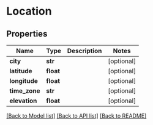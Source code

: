 # Location

## Properties
Name | Type | Description | Notes
------------ | ------------- | ------------- | -------------
**city** | **str** |  | [optional] 
**latitude** | **float** |  | [optional] 
**longitude** | **float** |  | [optional] 
**time_zone** | **str** |  | [optional] 
**elevation** | **float** |  | [optional] 

[[Back to Model list]](../README.md#documentation-for-models) [[Back to API list]](../README.md#documentation-for-api-endpoints) [[Back to README]](../README.md)


